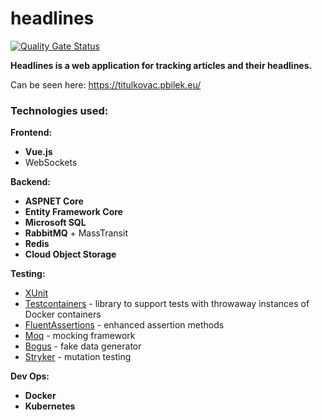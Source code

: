 # headlines
[![Quality Gate Status](https://sonarcloud.io/api/project_badges/measure?project=PetrBilek1_headlines&metric=alert_status)](https://sonarcloud.io/summary/new_code?id=PetrBilek1_headlines)

**Headlines is a web application for tracking articles and their headlines.**

Can be seen here: https://titulkovac.pbilek.eu/

### Technologies used:
**Frontend:**
 - **Vue.js**
 - WebSockets

**Backend:**
 - **ASPNET Core**
 - **Entity Framework Core**
 - **Microsoft SQL**
 - **RabbitMQ** + MassTransit
 - **Redis**
 - **Cloud Object Storage**

**Testing:**
 - [XUnit](https://github.com/xunit/xunit)
 - [Testcontainers](https://github.com/testcontainers/testcontainers-dotnet) - library to support tests with throwaway instances of Docker containers
 - [FluentAssertions](https://github.com/fluentassertions/fluentassertions) - enhanced assertion methods
 - [Moq](https://github.com/moq/moq4) - mocking framework
 - [Bogus](https://github.com/bchavez/Bogus) - fake data generator
 - [Stryker](https://github.com/stryker-mutator/stryker-net) - mutation testing

**Dev Ops:**
 - **Docker**
 - **Kubernetes**
